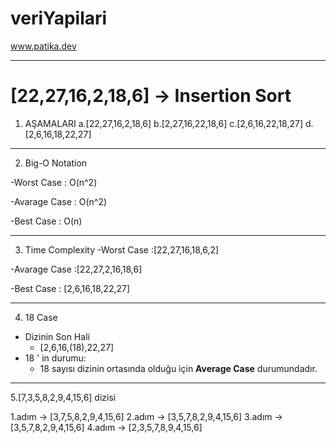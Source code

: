# veriYapilari
 www.patika.dev
  <hr>

 # [22,27,16,2,18,6] -> Insertion Sort
 1. AŞAMALARI
   a.[22,27,16,2,18,6]
   b.[2,27,16,22,18,6]
   c.[2,6,16,22,18,27]
   d.[2,6,16,18,22,27]

   <hr>

 2. Big-O Notation

 -Worst Case : O(n^2)

 -Avarage Case : O(n^2)

 -Best Case : O(n)

 <hr>

 3. Time Complexity
 -Worst Case :[22,27,16,18,6,2]

 -Avarage Case :[22,27,2,16,18,6]

 -Best Case : [2,6,16,18,22,27]

 <hr>

 4. 18 Case 
 * Dizinin Son Hali
    * [2,6,16,(18),22,27]
  * 18 ' in durumu:
    - 18 sayısı dizinin ortasında olduğu için **Average Case** durumundadır.
 
 <hr>

 5.[7,3,5,8,2,9,4,15,6] dizisi
 
 1.adım -> [3,7,5,8,2,9,4,15,6] 
 2.adım -> [3,5,7,8,2,9,4,15,6]
 3.adım -> [3,5,7,8,2,9,4,15,6]
 4.adım -> [2,3,5,7,8,9,4,15,6]
